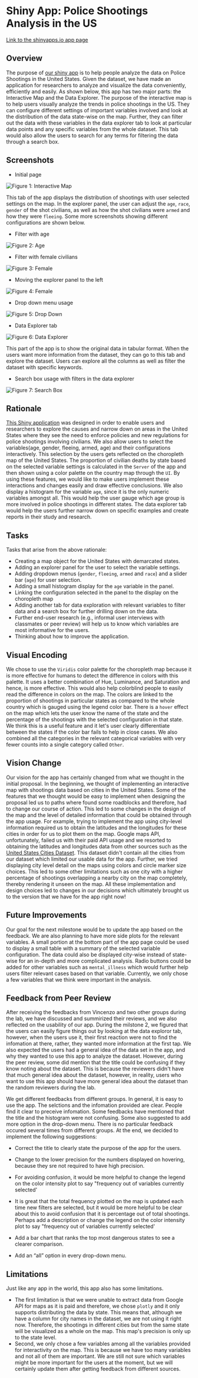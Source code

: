 # Shiny App: Police Shootings Analysis in the US

[Link to the shinyapps.io app page](https://adityashrm21.shinyapps.io/us-police-shootings-analysis/)

## Overview

  The purpose of [our shiny app](https://adityashrm21.shinyapps.io/us-police-shootings-analysis/) is to help people analyze the data on Police Shootings in the United States. Given the dataset, we have made an application for researchers to analyze and visualize the data conveniently, efficiently and easily. As shown below, this app has two major parts: the Interactive Map and the Data Explorer. The purpose of the interactive map is to help users visually analyze the trends in police shootings in the US. They can configure different settings of important variables involved and look at the distribution of the data state-wise on the map. Further, they can filter out the data with these variables in the data explorer tab to look at particular data points and any specific variables from the whole dataset. This tab would also allow the users to search for any terms for filtering the data through a search box.

## Screenshots

- Initial page

![Figure 1: Interactive Map](../imgs/initial_data.png)

This tab of the app displays the distribution of shootings with user selected settings on the map. In the explorer panel, the user can adjust the `age`, `race`, `gender` of the shot civilians, as well as how the shot civilians were `armed` and how they were `fleeing`. Some more screenshots showing different configurations are shown below.

- Filter with age

![Figure 2: Age](../imgs/age_filter.png)

- Filter with female civilians

![Figure 3: Female](../imgs/more_filters.png)

- Moving the explorer panel to the left

![Figure 4: Female](../imgs/more_filters.png)

- Drop down menu usage

![Figure 5: Drop Down](../imgs/drop_down.png)

- Data Explorer tab

![Figure 6: Data Explorer](../imgs/data_explorer.png)

This part of the app is to show the original data in tabular format. When the users want more information from the dataset, they can go to this tab and explore the dataset. Users can explore all the columns as well as filter the dataset with specific keywords.

- Search box usage with filters in the data explorer

![Figure 7: Search Box](../imgs/search_box.png)

## Rationale

[This Shiny application](https://adityashrm21.shinyapps.io/us-police-shootings-analysis/) was designed in order to enable users and researchers to explore the causes and narrow down on areas in the United States where they see the need to enforce policies and new regulations for police shootings involving civilians. We also allow users to select the variables(age, gender, fleeing, armed, age) and their configurations interactively. This selection by the users gets reflected on the choropleth map of the United States. The proportion of civilian deaths by state based on the selected variable settings is calculated in the `Server` of the app and then shown using a color palette on the country map through the `UI`. By using these features, we would like to make users implement these interactions and changes easily and draw effective conclusions. We also display a histogram for the variable `age`, since it is the only numeric variables amongst all. This would help the user gauge which age group is more involved in police shootings in different states. The data explorer tab would help the users further narrow down on specific examples and create reports in their study and research.

## Tasks

Tasks that arise from the above rationale:

- Creating a map object for the United States with demarcated states.
- Adding an explorer panel for the user to select the variable settings.
- Adding dropdown menus (`gender`, `fleeing`, `armed` and `race`) and a slider bar (`age`) for user selection.
- Adding a small histogram display for the `age` variable in the panel.
- Linking the configuration selected in the panel to the display on the choropleth map
- Adding another tab for data exploration with relevant variables to filter data and a search box for further drilling down on the data.
- Further end-user research (e.g., informal user interviews with classmates or peer review) will help us to know which variables are most informative for the users.
- Thinking about how to improve the application.

## Visual Encoding

We chose to use the `Viridis` color palette for the choropleth map because it is more effective for humans to detect the difference in colors with this palette. It uses a better combination of Hue, Luminance, and Saturation and hence, is more effective. This would also help colorblind people to easily read the difference in colors on the map. The colors are linked to the proportion of shootings in particular states as compared to the whole country which is gauged using the legend color bar. There is a `hover` effect on the map which lets the user know the name of the state and the percentage of the shootings with the selected configuration in that state. We think this is a useful feature and it let's user clearly differentiate between the states if the color bar fails to help in close cases. We also combined all the categories in the relevant categorical variables with very fewer counts into a single category called `Other`.

## Vision Change

Our vision for the app has certainly changed from what we thought in the initial proposal. In the beginning, we thought of implementing an interactive map with shootings data based on cities in the United States. Some of the features that we thought would be easy to implement when designing the proposal led us to paths where found some roadblocks and therefore, had to change our course of action. This led to some changes in the design of the map and the level of detailed information that could be obtained through the app usage. For example, trying to implement the app using city-level information required us to obtain the latitudes and the longitudes for these cities in order for us to plot them on the map. Google maps API, unfortunately, failed us with their paid API usage and we resorted to obtaining the latitudes and longitudes data from other sources such as the [United States Cities Dataset](https://simplemaps.com/data/us-cities). This dataset didn't contain all the cities from our dataset which limited our usable data for the app. Further, we tried displaying city level detail on the maps using colors and circle marker size choices. This led to some other limitations such as one city with a higher percentage of shootings overlapping a nearby city on the map completely, thereby rendering it unseen on the map. All these implementation and design choices led to changes in our decisions which ultimately brought us to the version that we have for the app right now!

## Future Improvements

Our goal for the next milestone would be to update the app based on the feedback. We are also planning to have more side plots for the relevant variables. A small portion at the bottom part of the app page could be used to display a small table with a summary of the selected variable configuration. The data could also be displayed city-wise instead of state-wise for an in-depth and more complicated analysis. Radio buttons could be added for other variables such as `mental_illness` which would further help users filter relevant cases based on that variable. Currently, we only chose a few variables that we think were important in the analysis.

## Feedback from Peer Review

After receiving the feedbacks from Vincenzo and two other groups during the lab, we have discussed and summirized their reviews, and we also reflected on the usability of our app. During the milstone 2, we figured that the users can easily figure things out by looking at the data exploror tab, however, when the users use it, their first reaction were not to find the infomation at there, rather, they wanted more information at the first tap. We also expected the users had a general idea of the data set in the app, and why they wanted to use this app to analyze the dataset. However, during the peer review, some did mention that the title could be confusing if they know noting about the dataset. This is because the reviewers didn't have that much general idea about the dataset, however, in reality, users who want to use this app should have more general idea about the dataset than the random reviewers during the lab.

We get different feedbacks from different groups. In general, it is easy to use the app. The selctions and the infomation provided are clear. People find it clear to preceive infomation. Some feedbacks have mentioned that the title and the histogram were not confusing. Some also suggested to add more option in the drop-down menu. There is no particular feedback occured several times from different groups. At the end, we decided to implement the following suggestions:

- Correct the title to clearly state the purpose of the app for the users.

- Change to the lower precision for the numbers displayed on hovering, because they sre not required to have high precision.

- For avoiding confusion, it would be more helpful to change the legend on the color intensity plot to say "frequency out of variables currently selected'

- It is great that the total frequency plotted on the map is updated each time new filters are selected, but it would be more helpful to be clear about this to avoid confusion that it is percentage out of total shootings. Perhaps add a description or change the legend on the color intensity plot to say "frequency out of variables currently selected'

- Add a bar chart that ranks the top most dangerous states to see a clearer comparison.

- Add an “all” option in every drop-down menu.

## Limitations

Just like any app in the world, this app also has some limitations.

- The first limitation is that we were unable to extract data from Google API for maps as it is paid and therefore, we chose `plotly` and it only supports distributing the data by state. This means that, although we have a column for city names in the dataset, we are not using it right now. Therefore, the shootings in different cities but from the same state will be visualized as a whole on the map. This map's precision is only up to the state level.
- Second, we only chose a few variables among all the variables provided for interactivity on the map. This is because we have too many variables and not all of them are important. We are still not sure which variables might be more important for the users at the moment, but we will certainly update them after getting feedback from different sources.
